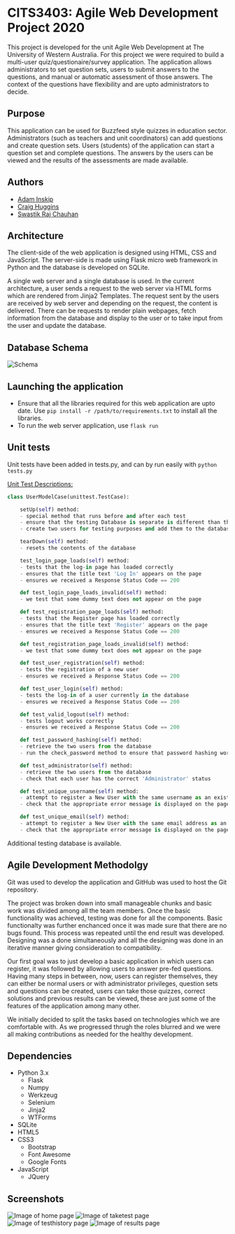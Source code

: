 # CITS3403: Agile Web Development Project 2020

This project is developed for the unit Agile Web Development at The University of Western Australia. For this project we were required to build a multi-user quiz/questionaire/survey application. The application allows administrators to set question sets, users to submit answers to the questions, and manual or automatic assessment of those answers. The context of the questions have flexibility and are upto administrators to decide.

## Purpose

This application can be used for Buzzfeed style quizzes in education sector. Administrators (such as teachers and unit coordinators) can add questions and create question sets. Users (students) of the application can start a question set and complete questions. The answers by the users can be viewed and the results of the assessments are made available.

## Authors

- [Adam Inskip](https://github.com/inskippy)
- [Craig Huggins](https://github.com/craighuggins)
- [Swastik Raj Chauhan](https://github.com/quasarswastik)

## Architecture

The client-side of the web application is designed using HTML, CSS and JavaScript. The server-side is made using Flask micro web framework in Python and the database is developed on SQLite. 

A single web server and a single database is used. In the current architecture, a user sends a request to the web server via HTML forms which are rendered from Jinja2 Templates. The request sent by the users are received by web server and depending on the request, the content is delivered. There can be requests to render plain webpages, fetch information from the database and display to the user or to take input from the user and update the database.

## Database Schema

![Schema](https://github.com/quasarswastik/CITS3403_Project-2/blob/master/Schema_rough.png)

## Launching the application

- Ensure that all the libraries required for this web application are upto date. Use ```pip install -r /path/to/requirements.txt``` to install all the libraries.
- To run the web server application, use ```flask run```

## Unit tests

Unit tests have been added in tests.py, and can by run easily with ```python tests.py```


<span style="text-decoration: underline">Unit Test Descriptions:</span>
```Python
class UserModelCase(unittest.TestCase):

    setUp(self) method:
    - special method that runs before and after each test
    - ensure that the testing Database is separate is different than the main Database
    - create two users for testing purposes and add them to the database

    tearDown(self) method:
    - resets the contents of the database

    test_login_page_loads(self) method:
    - tests that the log-in page has loaded correctly
    - ensures that the title text 'Log In' appears on the page
    - ensures we received a Response Status Code == 200

    def test_login_page_loads_invalid(self) method:
    - we test that some dummy text does not appear on the page

    def test_registration_page_loads(self) method:
    - tests that the Register page has loaded correctly
    - ensures that the title text 'Register' appears on the page
    - ensures we received a Response Status Code == 200

    def test_registration_page_loads_invalid(self) method:
    - we test that some dummy text does not appear on the page

    def test_user_registration(self) method:
    - tests the registration of a new user
    - ensures we received a Response Status Code == 200

    def test_user_login(self) method:
    - tests the log-in of a user currently in the database
    - ensures we received a Response Status Code == 200

    def test_valid_logout(self) method:
    - tests logout works correctly
    - ensures we received a Response Status Code == 200

    def test_password_hashing(self) method:
    - retrieve the two users from the database
    - run the check_password method to ensure that password hashing worked correctly

    def test_administrator(self) method:
    - retrieve the two users from the database
    - check that each user has the correct 'Administrator' status

    def test_unique_username(self) method:
    - attempt to register a New User with the same username as an existing user in the database
    - check that the appropriate error message is displayed on the page

    def test_unique_email(self) method:
    - attempt to register a New User with the same email address as an existing user in the database
    - check that the appropriate error message is displayed on the page
```


Additional testing database is available.

## Agile Development Methodolgy

Git was used to develop the application and GitHub was used to host the Git repository.

The project was broken down into small manageable chunks and basic work was divided among all the team members. Once the basic functionality was achieved, testing was done for all the components. Basic functionalty was further enchanced once it was made sure that there are no bugs found. This process was repeated until the end result was developed. Designing was a done simultaneously and all the designing was done in an iterative manner giving consideration to compatibility.

Our first goal was to just develop a basic application in which users can register, it was followed by allowing users to answer pre-fed questions. Having many steps in between, now, users can register themselves, they can either be normal users or with administrator privileges, question sets and questions can be created, users can take those quizzes, correct solutions and previous results can be viewed, these are just some of the features of the application among many other.

We initially decided to split the tasks based on technologies which we are comfortable with. As we progressed thrugh the roles blurred and we were all making contributions as needed for the healthy development.

## Dependencies

- Python 3.x
  - Flask
  - Numpy
  - Werkzeug
  - Selenium
  - Jinja2
  - WTForms
- SQLite
- HTML5
- CSS3
  - Bootstrap 
  - Font Awesome
  - Google Fonts
- JavaScript
  - JQuery

## Screenshots

![Image of home page](https://github.com/quasarswastik/CITS3403_Project-2/blob/master/HomePage.png)
![Image of taketest page](https://github.com/quasarswastik/CITS3403_Project-2/blob/master/TakeTest.png)
![Image of testhistory page](https://github.com/quasarswastik/CITS3403_Project-2/blob/master/TestHistory.png)
![Image of results page](https://github.com/quasarswastik/CITS3403_Project-2/blob/master/Results.png)
